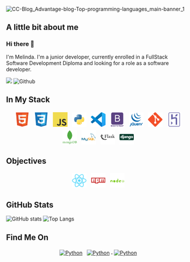 ![CC-Blog_Advantage-blog-Top-programming-languages_main-banner_1](https://user-images.githubusercontent.com/64651250/131195748-2829fb5e-3464-466f-94f9-1788dcdb9d5e.jpeg)

## A little bit about me

### Hi there 👋

I'm Melinda. I'm a junior developer, currently enrolled in a FullStack Software Development Diploma and looking for a role as a software developer. 

![](https://visitor-badge.laobi.icu/badge?page_id=MelindaZhang2020.MelindaZhang2020)
![Github](https://img.shields.io/github/followers/MelindaZhang2020?label=Follow&style=social)

## In My Stack

<p align="center">
<img src="https://github.com/devicons/devicon/blob/master/icons/html5/html5-original.svg" alt="HTML5" height="40" style="vertical-align:top; margin:4px">
<img src="https://github.com/devicons/devicon/blob/master/icons/css3/css3-original.svg" alt="CSS3" height="40" style="vertical-align:top; margin:4px">
<img src="https://raw.githubusercontent.com/github/explore/80688e429a7d4ef2fca1e82350fe8e3517d3494d/topics/javascript/javascript.png" alt="Javascript" height="40" style="vertical-align:top; margin:4px">
<img src="https://raw.githubusercontent.com/github/explore/80688e429a7d4ef2fca1e82350fe8e3517d3494d/topics/python/python.png" alt="Python" height="40" style="vertical-align:top; margin:4px">
<img src="https://raw.githubusercontent.com/github/explore/80688e429a7d4ef2fca1e82350fe8e3517d3494d/topics/visual-studio-code/visual-studio-code.png" alt="VS Code" height="40" style="vertical-align:top; margin:4px">
<img src="https://github.com/devicons/devicon/blob/master/icons/bootstrap/bootstrap-plain-wordmark.svg" alt="Bootstrap" height="40" style="vertical-align:top; margin:4px">
<img src="https://github.com/devicons/devicon/blob/master/icons/jquery/jquery-plain-wordmark.svg" alt="jQuery" height="40" style="vertical-align:top; margin:4px">
<img src="https://github.com/devicons/devicon/blob/master/icons/git/git-original.svg" alt="Git" height="40" style="vertical-align:top; margin:4px">
<img src="https://github.com/devicons/devicon/blob/master/icons/heroku/heroku-original.svg" alt="Heroku" height="40" style="vertical-align:top; margin:4px">
<img src="https://github.com/devicons/devicon/blob/master/icons/mongodb/mongodb-plain-wordmark.svg" alt="MongoDB" height="40" style="vertical-align:top; margin:4px">
<img src="https://github.com/devicons/devicon/blob/master/icons/mysql/mysql-original-wordmark.svg" alt="MySQL" height="40" style="vertical-align:top; margin:4px">
<img src="https://github.com/devicons/devicon/blob/master/icons/flask/flask-original-wordmark.svg" alt="Flask" height="40" style="vertical-align:top; margin:4px">
<img src="https://github.com/devicons/devicon/blob/master/icons/django/django-plain.svg" alt="Django" height="40" style="vertical-align:top; margin:4px">
</p>

## Objectives

<p align="center">
<img src="https://github.com/devicons/devicon/blob/master/icons/react/react-original.svg" alt="React" height="40" style="vertical-align:top; margin:4px">
<img src="https://github.com/devicons/devicon/blob/master/icons/npm/npm-original-wordmark.svg" alt="npm" height="40" style="vertical-align:top; margin:4px">
<img src="https://github.com/devicons/devicon/blob/master/icons/nodejs/nodejs-plain-wordmark.svg" alt="nodejs" height="40" style="vertical-align:top; margin:4px">
</p>

## GitHub Stats
![GitHub stats](https://github-readme-stats.vercel.app/api?username=MelindaZhang2020&show_icons=true&theme=tokyonight)
![Top Langs](https://github-readme-stats.vercel.app/api/top-langs/?username=MelindaZhang2020&layout=compact&show_icons=true&theme=tokyonight)

## Find Me On

<p align="center">
 <a href="https://linkedin.com/in/melinda-zhang-2020" target="_blank" rel="noopener noreferrer"> <img src="https://cdn.jsdelivr.net/npm/simple-icons@v3/icons/linkedin.svg" alt="Python" height="40" style="vertical-align:top; margin:4px"></a>
 <a href="https://twitter.com/melindazhang4" target="_blank" rel="noopener noreferrer"> <img src="https://cdn.jsdelivr.net/npm/simple-icons@v3/icons/twitter.svg" alt="Python" height="40" style="vertical-align:top; margin:4px"> </a>
 <a href="mailto:melindahongyezhang@gmail.com"> <img src="https://cdn.jsdelivr.net/npm/simple-icons@v3/icons/gmail.svg" alt="Python" height="40" style="vertical-align:top; margin:4px"></a>
</p>

